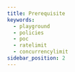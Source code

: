 ```yaml
---
title: Prerequisite
keywords:
  - playground
  - policies
  - poc
  - ratelimit
  - concurrencylimit
sidebar_position: 2
---
```

